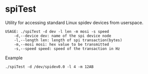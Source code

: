 # spiTest
Utility for accessing standard Linux spidev devices from userspace.

```
USAGE: ./spiTest -d dev -l len -m mosi -s speed
	-d,--device dev: name of the spi device node
	-l,--length len: length of spi transaction(bytes)
	-m,--mosi mosi: hex value to be transmitted
	-s,--speed speed: speed of the transaction in Hz
```

Example
```
./spiTest -d /dev/spidev0.0 -l 4 -m 12AB
```

